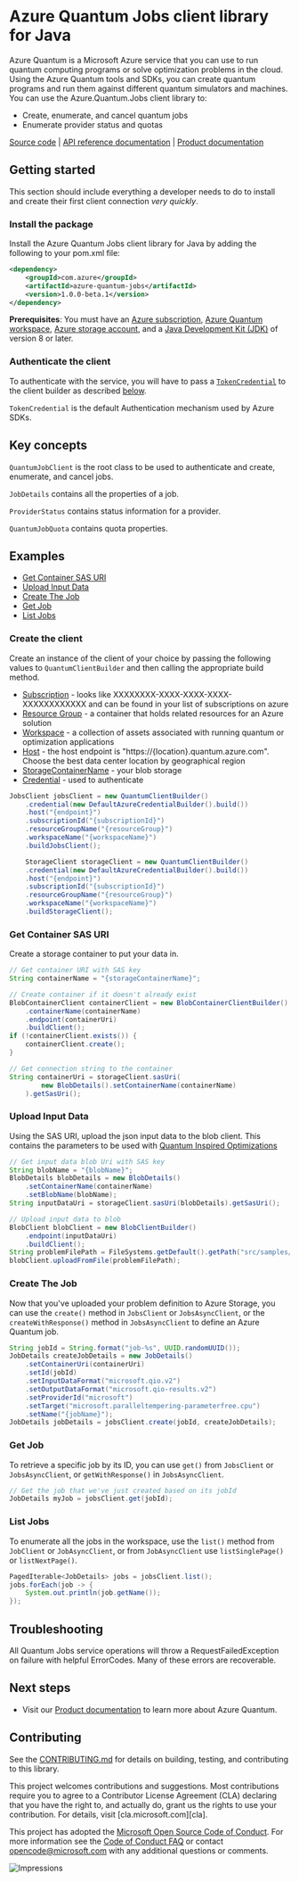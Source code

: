 # Azure Quantum Jobs client library for Java

Azure Quantum is a Microsoft Azure service that you can use to run quantum computing programs or solve optimization problems in the cloud.  Using the Azure Quantum tools and SDKs, you can create quantum programs and run them against different quantum simulators and machines.  You can use the Azure.Quantum.Jobs client library to:
- Create, enumerate, and cancel quantum jobs
- Enumerate provider status and quotas


[Source code][source] | [API reference documentation](https://docs.microsoft.com/qsharp/api/) | [Product documentation](https://docs.microsoft.com/azure/quantum/)

## Getting started

This section should include everything a developer needs to do to install and create their first client connection *very quickly*.

### Install the package

Install the Azure Quantum Jobs client library for Java by adding the following to your pom.xml file:

[//]: # ({x-version-update-start;com.azure:azure-quantum-jobs;current})
```xml
<dependency>
    <groupId>com.azure</groupId>
    <artifactId>azure-quantum-jobs</artifactId>
    <version>1.0.0-beta.1</version>
</dependency>
```
[//]: # ({x-version-update-end})

**Prerequisites**: You must have an [Azure subscription][azure_subscription], [Azure Quantum workspace][azure_quantum_workspaces], [Azure storage account][azure_storage], and a [Java Development Kit (JDK)][jdk_link] of version 8 or later.

### Authenticate the client

To authenticate with the service, you will have to pass a [`TokenCredential`][token-credential] to the client builder as described [below](#create-the-client).

`TokenCredential` is the default Authentication mechanism used by Azure SDKs.

## Key concepts

`QuantumJobClient` is the root class to be used to authenticate and create, enumerate, and cancel jobs.

`JobDetails` contains all the properties of a job.

`ProviderStatus` contains status information for a provider.

`QuantumJobQuota` contains quota properties.

## Examples

* [Get Container SAS URI](#get-container-sas-uri)
* [Upload Input Data](#upload-input-data)
* [Create The Job](#create-the-job)
* [Get Job](#get-job)
* [List Jobs](#list-jobs)

### Create the client

Create an instance of the client of your choice by passing the following values to `QuantumClientBuilder` and then calling the appropriate build method.
- [Subscription][subscriptions] - looks like XXXXXXXX-XXXX-XXXX-XXXX-XXXXXXXXXXXX and can be found in your list of subscriptions on azure
- [Resource Group][resource-groups] - a container that holds related resources for an Azure solution
- [Workspace][workspaces] - a collection of assets associated with running quantum or optimization applications
- [Host][location] - the host endpoint is "https://{location}.quantum.azure.com". Choose the best data center location by geographical region
- [StorageContainerName][blob-storage] - your blob storage
- [Credential][credentials] - used to authenticate


<!-- embedme ./src/samples/java/com/azure/quantum/jobs/ReadmeSamples.java#L36-L51 -->
```java
JobsClient jobsClient = new QuantumClientBuilder()
    .credential(new DefaultAzureCredentialBuilder().build())
    .host("{endpoint}")
    .subscriptionId("{subscriptionId}")
    .resourceGroupName("{resourceGroup}")
    .workspaceName("{workspaceName}")
    .buildJobsClient();

    StorageClient storageClient = new QuantumClientBuilder()
    .credential(new DefaultAzureCredentialBuilder().build())
    .host("{endpoint}")
    .subscriptionId("{subscriptionId}")
    .resourceGroupName("{resourceGroup}")
    .workspaceName("{workspaceName}")
    .buildStorageClient();
```

### Get Container SAS URI

Create a storage container to put your data in.

<!-- embedme ./src/samples/java/com/azure/quantum/jobs/ReadmeSamples.java#L58-L73 -->
```java
// Get container URI with SAS key
String containerName = "{storageContainerName}";

// Create container if it doesn't already exist
BlobContainerClient containerClient = new BlobContainerClientBuilder()
    .containerName(containerName)
    .endpoint(containerUri)
    .buildClient();
if (!containerClient.exists()) {
    containerClient.create();
}

// Get connection string to the container
String containerUri = storageClient.sasUri(
        new BlobDetails().setContainerName(containerName)
    ).getSasUri();
```

### Upload Input Data

Using the SAS URI, upload the json input data to the blob client.
This contains the parameters to be used with [Quantum Inspired Optimizations](https://docs.microsoft.com/azure/quantum/optimization-overview-introduction)

<!-- embedme ./src/samples/java/com/azure/quantum/jobs/ReadmeSamples.java#L80-L92 -->
```java
// Get input data blob Uri with SAS key
String blobName = "{blobName}";
BlobDetails blobDetails = new BlobDetails()
    .setContainerName(containerName)
    .setBlobName(blobName);
String inputDataUri = storageClient.sasUri(blobDetails).getSasUri();

// Upload input data to blob
BlobClient blobClient = new BlobClientBuilder()
    .endpoint(inputDataUri)
    .buildClient();
String problemFilePath = FileSystems.getDefault().getPath("src/samples/resources/problem.json").toString();
blobClient.uploadFromFile(problemFilePath);
```
### Create The Job

Now that you've uploaded your problem definition to Azure Storage, you can use the `create()` method in `JobsClient` or `JobsAsyncClient`, or the `createWithResponse()` method in `JobsAsyncClient` to define an Azure Quantum job.

<!-- embedme ./src/samples/java/com/azure/quantum/jobs/ReadmeSamples.java#L99-L108 -->
```java
String jobId = String.format("job-%s", UUID.randomUUID());
JobDetails createJobDetails = new JobDetails()
    .setContainerUri(containerUri)
    .setId(jobId)
    .setInputDataFormat("microsoft.qio.v2")
    .setOutputDataFormat("microsoft.qio-results.v2")
    .setProviderId("microsoft")
    .setTarget("microsoft.paralleltempering-parameterfree.cpu")
    .setName("{jobName}");
JobDetails jobDetails = jobsClient.create(jobId, createJobDetails);
```

### Get Job

To retrieve a specific job by its ID, you can use `get()` from `JobsClient` or `JobsAsyncClient`, or `getWithResponse()` in `JobsAsyncClient`.

<!-- embedme ./src/samples/java/com/azure/quantum/jobs/ReadmeSamples.java#L115-L116 -->
```java
// Get the job that we've just created based on its jobId
JobDetails myJob = jobsClient.get(jobId);
```

### List Jobs

To enumerate all the jobs in the workspace, use the `list()` method from `JobClient` or `JobAsyncClient`, or from `JobAsyncClient` use `listSinglePage()` or `listNextPage()`.

<!-- embedme ./src/samples/java/com/azure/quantum/jobs/ReadmeSamples.java#L123-L126 -->
```java
PagedIterable<JobDetails> jobs = jobsClient.list();
jobs.forEach(job -> {
    System.out.println(job.getName());
});
```

## Troubleshooting

All Quantum Jobs service operations will throw a RequestFailedException on failure with helpful ErrorCodes. Many of these errors are recoverable.

## Next steps

*  Visit our [Product documentation](https://docs.microsoft.com/azure/quantum/) to learn more about Azure Quantum.

## Contributing

See the [CONTRIBUTING.md][contributing] for details on building,
testing, and contributing to this library.

This project welcomes contributions and suggestions.  Most contributions require
you to agree to a Contributor License Agreement (CLA) declaring that you have
the right to, and actually do, grant us the rights to use your contribution. For
details, visit [cla.microsoft.com][cla].

This project has adopted the [Microsoft Open Source Code of Conduct][coc].
For more information see the [Code of Conduct FAQ][coc_faq]
or contact [opencode@microsoft.com][coc_contact] with any
additional questions or comments.

<!-- LINKS -->
[source]: https://github.com/Azure/azure-sdk-for-java/tree/master/sdk/quantum/azure-quantum-jobs/src
[style-guide-msft]: https://docs.microsoft.com/style-guide/capitalization
[token-credential]: https://docs.microsoft.com/dotnet/api/azure.core.tokencredential?view=azure-dotnet
[resource-groups]: https://docs.microsoft.com/azure/azure-resource-manager/management/manage-resource-groups-portal
[workspaces]: https://docs.microsoft.com/azure/quantum/how-to-create-quantum-workspaces-with-the-azure-portal
[location]: https://azure.microsoft.com/global-infrastructure/services/?products=quantum
[blob-storage]: https://docs.microsoft.com/azure/storage/blobs/storage-blobs-introduction
[contributing]: https://github.com/Azure/azure-sdk-for-net/tree/master/CONTRIBUTING.md
[subscriptions]: https://ms.portal.azure.com/#blade/Microsoft_Azure_Billing/SubscriptionsBlade
[credentials]: https://docs.microsoft.com/dotnet/api/overview/azure/identity-readme#credentials
[style-guide-msft]: https://docs.microsoft.com/style-guide/capitalization
[style-guide-cloud]: https://aka.ms/azsdk/cloud-style-guide
[jdk_link]: https://docs.microsoft.com/java/azure/jdk/?view=azure-java-stable
[azure_subscription]: https://azure.microsoft.com/free
[azure_quantum]: https://azure.microsoft.com/services/quantum/
[azure_quantum_workspaces]: https://docs.microsoft.com/en-gb/azure/quantum/how-to-create-quantum-workspaces-with-the-azure-portal
[azure_storage]: https://azure.microsoft.com/free/storage/
[coc_faq]: https://opensource.microsoft.com/codeofconduct/faq/
[coc]: https://opensource.microsoft.com/codeofconduct/
[coc_contact]: mailto:opencode@microsoft.com

![Impressions](https://azure-sdk-impressions.azurewebsites.net/api/impressions/azure-sdk-for-java%2Fsdk%2Ftemplate%2Fazure-sdk-template%2FREADME.png)
